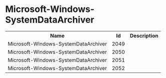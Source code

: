 # Microsoft-Windows-SystemDataArchiver

<table>
<colgroup><col/><col/><col/></colgroup>
<tr><th>Name</th><th>Id</th><th>Description</th></tr>
<tr><td>Microsoft-Windows-SystemDataArchiver</td><td>2049</td><td></td></tr>
<tr><td>Microsoft-Windows-SystemDataArchiver</td><td>2050</td><td></td></tr>
<tr><td>Microsoft-Windows-SystemDataArchiver</td><td>2051</td><td></td></tr>
<tr><td>Microsoft-Windows-SystemDataArchiver</td><td>2052</td><td></td></tr>
</table>

